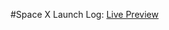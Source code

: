 #Space X Launch Log:
[Live Preview](https://631a2551290eed00bb0e678e--dainty-parfait-982edc.netlify.app/)
